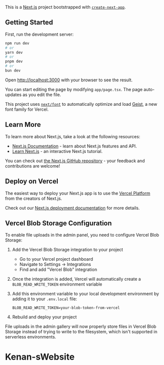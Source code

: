 This is a [Next.js](https://nextjs.org) project bootstrapped with [`create-next-app`](https://nextjs.org/docs/app/api-reference/cli/create-next-app).

## Getting Started

First, run the development server:

```bash
npm run dev
# or
yarn dev
# or
pnpm dev
# or
bun dev
```

Open [http://localhost:3000](http://localhost:3000) with your browser to see the result.

You can start editing the page by modifying `app/page.tsx`. The page auto-updates as you edit the file.

This project uses [`next/font`](https://nextjs.org/docs/app/building-your-application/optimizing/fonts) to automatically optimize and load [Geist](https://vercel.com/font), a new font family for Vercel.

## Learn More

To learn more about Next.js, take a look at the following resources:

- [Next.js Documentation](https://nextjs.org/docs) - learn about Next.js features and API.
- [Learn Next.js](https://nextjs.org/learn) - an interactive Next.js tutorial.

You can check out [the Next.js GitHub repository](https://github.com/vercel/next.js) - your feedback and contributions are welcome!

## Deploy on Vercel

The easiest way to deploy your Next.js app is to use the [Vercel Platform](https://vercel.com/new?utm_medium=default-template&filter=next.js&utm_source=create-next-app&utm_campaign=create-next-app-readme) from the creators of Next.js.

Check out our [Next.js deployment documentation](https://nextjs.org/docs/app/building-your-application/deploying) for more details.

## Vercel Blob Storage Configuration

To enable file uploads in the admin panel, you need to configure Vercel Blob Storage:

1. Add the Vercel Blob Storage integration to your project
   - Go to your Vercel project dashboard
   - Navigate to Settings → Integrations
   - Find and add "Vercel Blob" integration

2. Once the integration is added, Vercel will automatically create a `BLOB_READ_WRITE_TOKEN` environment variable

3. Add this environment variable to your local development environment by adding it to your `.env.local` file:
   ```
   BLOB_READ_WRITE_TOKEN=your-blob-token-from-vercel
   ```

4. Rebuild and deploy your project

File uploads in the admin gallery will now properly store files in Vercel Blob Storage instead of trying to write to the filesystem, which isn't supported in serverless environments.
# Kenan-sWebsite

